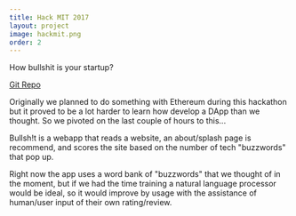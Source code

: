 ```yaml
---
title: Hack MIT 2017
layout: project
image: hackmit.png
order: 2
---
```


How bullshit is your startup?

[Git Repo](https://github.com/S1MB10T3/bullshit)

Originally we planned to do something with Ethereum during this hackathon but
it proved to be a lot harder to learn how develop a DApp than we thought. So
we pivoted on the last couple of hours to this...

Bullsh!t is a webapp that reads a website, an about/splash page is recommend,
and scores the site based on the number of tech "buzzwords" that pop up.

Right now the app uses a word bank of "buzzwords" that we thought of in the
moment, but if we had the time training a natural language processor would be
ideal, so it would improve by usage with the assistance of human/user input of
their own rating/review.

